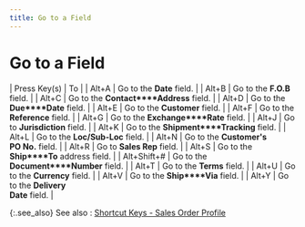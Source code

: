 ```yaml
---
title: Go to a Field
---
```


# Go to a Field


| Press Key(s) | To |
| Alt+A | Go to the **Date** field. |
| Alt+B | Go to the **F.O.B**  field. |
| Alt+C | Go to the **Contact****Address** field. |
| Alt+D | Go to the **Due****Date** field. |
| Alt+E | Go to the **Customer**  field. |
| Alt+F | Go to the **Reference**  field. |
| Alt+G | Go to the **Exchange****Rate** field. |
| Alt+J | Go to **Jurisdiction** field. |
| Alt+K | Go to the **Shipment****Tracking** field. |
| Alt+L | Go to the **Loc/Sub-Loc** field. |
| Alt+N | Go to the **Customer's <br/> PO No.** field. |
| Alt+R | Go to **Sales Rep** field. |
| Alt+S | Go to the **Ship****To** address field. |
| Alt+Shift+# | Go to the **Document****Number** field. |
| Alt+T | Go to the **Terms** field. |
| Alt+U | Go to the **Currency**  field. |
| Alt+V | Go to the **Ship****Via** field. |
| Alt+Y | Go to the **Delivery <br/> Date** field. |



{:.see_also}
See also
: [Shortcut  Keys - Sales Order Profile]({{site.sp_baseurl}}/navigation/sales-docs/sales-order-profile/short_cut_keys_sales_order_profile.html)
